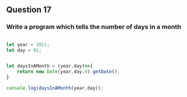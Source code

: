 ## Question 17

### Write a program which tells the number of days in a month

```javascript

let year = 2021;
let day = 01;


let daysInAMonth = (year,day)=>{
    return new Date(year,day,0).getDate();
}

console.log(daysInAMonth(year,day));


```
